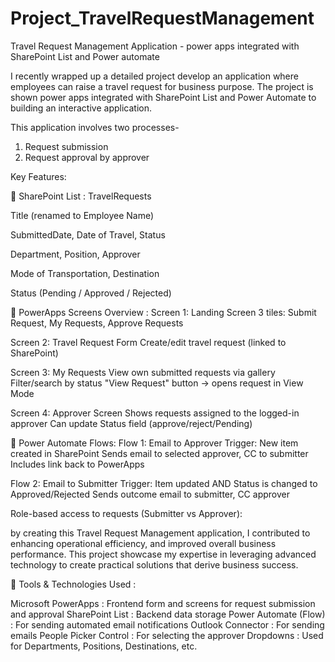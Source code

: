# Project_TravelRequestManagement
Travel Request Management Application - power apps integrated with SharePoint List and Power automate

I recently wrapped up a detailed project develop an application where employees can raise a travel request for business purpose. The project is shown power apps integrated with SharePoint List and Power Automate to building an interactive application.

This application involves two processes-
1. Request submission
2. Request approval by approver

Key Features:

📁 SharePoint List : TravelRequests

Title (renamed to Employee Name)

SubmittedDate, Date of Travel, Status

Department, Position, Approver

Mode of Transportation, Destination

Status (Pending / Approved / Rejected)
 
📱 PowerApps Screens Overview :
Screen 1: Landing Screen
3 tiles: Submit Request, My Requests, Approve Requests

Screen 2: Travel Request Form
Create/edit travel request (linked to SharePoint)

Screen 3: My Requests
View own submitted requests via gallery
Filter/search by status
"View Request" button → opens request in View Mode

Screen 4: Approver Screen
Shows requests assigned to the logged-in approver
Can update Status field (approve/reject/Pending)
 
🔄 Power Automate Flows:
Flow 1: Email to Approver
Trigger: New item created in SharePoint
Sends email to selected approver, CC to submitter
Includes link back to PowerApps

Flow 2: Email to Submitter
Trigger: Item updated AND Status is changed to Approved/Rejected
Sends outcome email to submitter, CC approver

Role-based access to requests (Submitter vs Approver): 

by creating this Travel Request Management application, I contributed to enhancing operational efficiency, and improved overall business performance. This project showcase my expertise in leveraging advanced technology to create practical solutions that derive business success.
 
🔧 Tools & Technologies Used :

Microsoft PowerApps : Frontend form and screens for request submission and approval
SharePoint List : Backend data storage
Power Automate (Flow) : For sending automated email notifications
Outlook Connector : For sending emails
People Picker Control : For selecting the approver
Dropdowns : Used for Departments, Positions, Destinations, etc.

